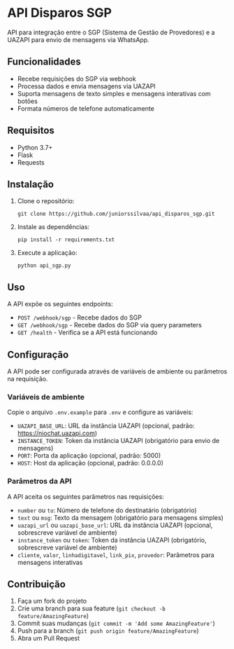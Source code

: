 # API Disparos SGP

API para integração entre o SGP (Sistema de Gestão de Provedores) e a UAZAPI para envio de mensagens via WhatsApp.

## Funcionalidades

- Recebe requisições do SGP via webhook
- Processa dados e envia mensagens via UAZAPI
- Suporta mensagens de texto simples e mensagens interativas com botões
- Formata números de telefone automaticamente

## Requisitos

- Python 3.7+
- Flask
- Requests

## Instalação

1. Clone o repositório:
   ```
   git clone https://github.com/juniorssilvaa/api_disparos_sgp.git
   ```

2. Instale as dependências:
   ```
   pip install -r requirements.txt
   ```

3. Execute a aplicação:
   ```
   python api_sgp.py
   ```

## Uso

A API expõe os seguintes endpoints:

- `POST /webhook/sgp` - Recebe dados do SGP
- `GET /webhook/sgp` - Recebe dados do SGP via query parameters
- `GET /health` - Verifica se a API está funcionando

## Configuração

A API pode ser configurada através de variáveis de ambiente ou parâmetros na requisição.

### Variáveis de ambiente

Copie o arquivo `.env.example` para `.env` e configure as variáveis:

- `UAZAPI_BASE_URL`: URL da instância UAZAPI (opcional, padrão: https://niochat.uazapi.com)
- `INSTANCE_TOKEN`: Token da instância UAZAPI (obrigatório para envio de mensagens)
- `PORT`: Porta da aplicação (opcional, padrão: 5000)
- `HOST`: Host da aplicação (opcional, padrão: 0.0.0.0)

### Parâmetros da API

A API aceita os seguintes parâmetros nas requisições:

- `number` ou `to`: Número de telefone do destinatário (obrigatório)
- `text` ou `msg`: Texto da mensagem (obrigatório para mensagens simples)
- `uazapi_url` ou `uazapi_base_url`: URL da instância UAZAPI (opcional, sobrescreve variável de ambiente)
- `instance_token` ou `token`: Token da instância UAZAPI (obrigatório, sobrescreve variável de ambiente)
- `cliente`, `valor`, `linhadigitavel`, `link_pix`, `provedor`: Parâmetros para mensagens interativas

## Contribuição

1. Faça um fork do projeto
2. Crie uma branch para sua feature (`git checkout -b feature/AmazingFeature`)
3. Commit suas mudanças (`git commit -m 'Add some AmazingFeature'`)
4. Push para a branch (`git push origin feature/AmazingFeature`)
5. Abra um Pull Request